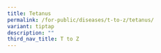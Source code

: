```yaml
---
title: Tetanus
permalink: /for-public/diseases/t-to-z/tetanus/
variant: tiptap
description: ""
third_nav_title: T to Z
---
```


